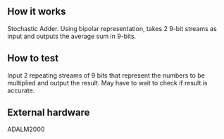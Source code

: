 <!---

This file is used to generate your project datasheet. Please fill in the information below and delete any unused
sections.

You can also include images in this folder and reference them in the markdown. Each image must be less than
512 kb in size, and the combined size of all images must be less than 1 MB.
-->

## How it works
Stochastic Adder. Using bipolar representation, takes 2 9-bit streams as input and outputs the average sum in 9-bits.

## How to test
Input 2 repeating streams of 9 bits that represent the numbers to be multiplied and output the result. May have to wait to check if result is accurate.

## External hardware
ADALM2000
